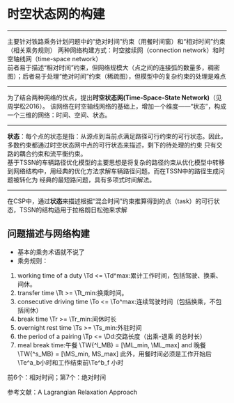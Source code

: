 <script type="text/javascript" src="http://cdn.mathjax.org/mathjax/latest/MathJax.js?config=default"></script>
# 时空状态网的构建  
----
主要针对铁路乘务计划问题中的“绝对时间”约束（用餐时间窗）和“相对时间”约束（相关乘务规则）
两种网络构建方式：时空接续网（connection network）和时空轴线网（time-space network）  
前者易于描述“相对时间”约束，但网络规模大（点之间的连接弧的数量多，稠密图）；后者易于处理“绝对时间”约束（稀疏图），但模型中的复杂约束的处理是难点
***
为了结合两种网络的优点，提出**时空状态网(Time-Space-State Network)**（见周学松2016）。
该网络在时空轴线网络的基础上，增加一个维度——“状态”，构成一个三维的网络：时间、空间、状态。
***
**状态**：每个点的状态是指：从源点到当前点满足路径可行约束的可行状态。因此，多数约束都通过时空状态网中点的可行状态来描述，剩下的待处理的约束
只有交路的耦合约束和流平衡约束。  
基于TSSN的车辆路径优化模型的主要思想是将复杂的路径约束从优化模型中转移到网络结构中，用经典的优化方法求解车辆路径问题。而在TSSN中的路径生成问题被转化为
经典的最短路问题，具有多项式时间解法。  
***
在CSP中，通过**状态**来描述根据“混合时间”约束推算得到的点（task）的可行状态，TSSN的结构适用于拉格朗日松弛来求解
## 问题描述与网络构建  
- 基本的乘务术语就不说了
- 乘务规则：  

1. working time of a duty \Td <= \Td^max:累计工作时间，包括驾驶、换乘、间休。 
2. transfer time \Tt >= \Tt_min:换乘时间。 
3. consecutive driving time \To <= \To^max:连续驾驶时间（包括换乘，不包括间休）
4. break time \Tr >= \Tr_min:间休时长
5. overnight rest time \Ts >= \Ts_min:外驻时间
6. the period of a pairing \Tp <= \Dd:交路长度（出乘-退乘 的总时长） 
7. meal break time:午餐 \TW{^l_MB} = [\ML_min, \ML_max] and 晚餐 \TW{^s_MB} = [\MS_min, MS_max\] 此外，用餐时间必须是工作开始后\Te^a_b小时和工作结束前\Te^b_f 小时

前6个：相对时间；第7个：绝对时间
  

参考文献：A Lagrangian Relaxation Approach 
